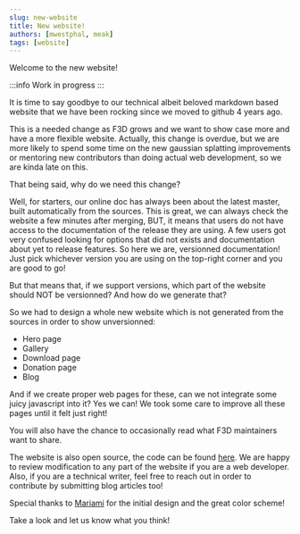 ```yaml
---
slug: new-website
title: New website!
authors: [mwestphal, meak]
tags: [website]
---
```


Welcome to the new website!

<!-- truncate -->

:::info
Work in progress
:::

It is time to say goodbye to our technical albeit beloved markdown based website that we have been rocking
since we moved to github 4 years ago.

This is a needed change as F3D grows and we want to show case more and have a more flexible website.
Actually, this change is overdue, but we are more likely to spend some time on the new gaussian splatting improvements
or mentoring new contributors than doing actual web development, so we are kinda late on this.

That being said, why do we need this change?

Well, for starters, our online doc has always been about the latest master, built automatically from the sources.
This is great, we can always check the website a few minutes after merging, BUT, it means that users do not have access to
the documentation of the release they are using.
A few users got very confused looking for options that did not exists and documentation about yet to release features.
So here we are, versionned documentation!
Just pick whichever version you are using on the top-right corner and you are good to go!

But that means that, if we support versions, which part of the website should NOT be versionned?
And how do we generate that?

So we had to design a whole new website which is not generated from the sources in order to show unversionned:
 - Hero page
 - Gallery
 - Download page
 - Donation page
 - Blog

And if we create proper web pages for these, can we not integrate some juicy javascript into it?
Yes we can! We took some care to improve all these pages until it felt just right!

You will also have the chance to occasionally read what F3D maintainers want to share.

The website is also open source, the code can be found [here](https://github.com/f3d-app/f3d-website).
We are happy to review modification to any part of the website if you are a web developer. Also, if you are a technical writer, feel free to reach out in order to contribute by submitting blog articles too!

Special thanks to [Mariami](https://www.linkedin.com/in/mariami-zedginidze/) for the initial design and the great color scheme!

Take a look and let us know what you think!
